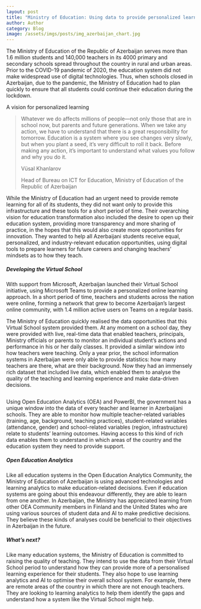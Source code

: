 ```yaml
---
layout: post
title: "Ministry of Education: Using data to provide personalized learning for all" 
author: Author
category: Blog
image: /assets/imgs/posts/img_azerbaijan_chart.jpg
---
```


The Ministry of Education of the Republic of Azerbaijan serves more than 1.6 million students and 140,000 teachers in its 4000 primary and secondary schools spread throughout the country in rural and urban areas. Prior to the COVID-19 pandemic of 2020, the education system did not make widespread use of digital technologies. Thus, when schools closed in Azerbaijan, due to the pandemic, the Ministry of Education had to plan quickly to ensure that all students could continue their education during the lockdown. 

A vision for personalized learning

>Whatever we do affects millions of people—not only those that are in school now, but parents and future generations. When we take any action, we have to understand that there is a great responsibility for tomorrow. Education is a system where you see changes very slowly, but when you plant a seed, it’s very difficult to roll it back. Before making any action, it’s important to understand what values you follow and why you do it.
>
>Vüsal Khanlarov 
>
>Head of Bureau on ICT for Education, Ministry of Education of the Republic of Azerbaijan


While the Ministry of Education had an urgent need to provide remote learning for all of its students, they did not want only to provide this infrastructure and these tools for a short period of time. Their overarching vision for education transformation also included the desire to open up their education system, providing more transparency and more sharing of practice, in the hopes that this would also create more opportunities for innovation. They wanted to help all Azerbaijani students receive equal, personalized, and industry-relevant education opportunities, using digital tools to prepare learners for future careers and changing teachers’ mindsets as to how they teach. 

##### Developing the Virtual School 

With support from Microsoft, Azerbaijan launched their Virtual School initiative, using Microsoft Teams to provide a personalized online learning approach. In a short period of time, teachers and students across the nation were online, forming a network that grew to become Azerbaijan’s largest online community, with 1.4 million active users on Teams on a regular basis.

The Ministry of Education quickly realised the data opportunities that this Virtual School system provided them. At any moment on a school day, they were provided with live, real-time data that enabled teachers, principals, Ministry officials or parents to monitor an individual student’s actions and performance in his or her daily classes. It provided a similar window into how teachers were teaching. Only a year prior, the school information systems in Azerbaijan were only able to provide statistics: how many teachers are there, what are their background. Now they had an immensely rich dataset that included live data, which enabled them to analyse the quality of the teaching and learning experience and make data-driven decisions. 

<div class="container-wrapper text-center">
   <img src="{{ site.baseurl }}/assets/imgs/posts/img_azerbaijan_chart.jpg" class="img-fluid w-100" alt="" />
</div>

Using Open Education Analytics (OEA) and PowerBI, the government has a unique window into the data of every teacher and learner in Azerbaijani schools. They are able to monitor how multiple teacher-related variables (training, age, background, teaching practices), student-related variables (attendance, gender) and school-related variables (region, infrastructure) relate to students’ learning outcomes. Having access to this kind of rich data enables them to understand in which areas of the country and the education system they need to provide support.  
 

##### Open Education Analytics

Like all education systems in the Open Education Analytics Community, the Ministry of Education of Azerbaijan is using advanced technologies and learning analytics to make education-related decisions. Even if education systems are going about this endeavour differently, they are able to learn from one another. In Azerbaijan, the Ministry has appreciated learning from other OEA Community members in Finland and the United States who are using various sources of student data and AI to make predictive decisions. They believe these kinds of analyses could be beneficial to their objectives in Azerbaijan in the future.  


##### What’s next?

Like many education systems, the Ministry of Education is committed to raising the quality of teaching. They intend to use the data from their Virtual School period to understand how they can provide more of a personalised learning experience for their students. They also hope to use learning analytics and AI to optimise their overall school system. For example, there are remote areas of the country in which there are not enough teachers. They are looking to learning analytics to help them identify the gaps and understand how a system like the Virtual School might help.  
 

